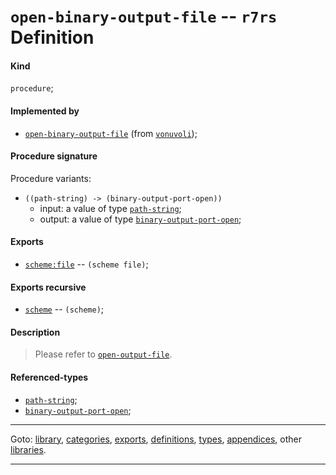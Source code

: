

<a id='definition__r7rs__open-binary-output-file'></a>

# `open-binary-output-file` -- `r7rs` Definition


<a id='definition__r7rs__open-binary-output-file__kind'></a>

#### Kind

`procedure`;


<a id='definition__r7rs__open-binary-output-file__implemented-by'></a>

#### Implemented by

 * [`open-binary-output-file`](../../vonuvoli/definitions/open-binary-output-file.md#definition__vonuvoli__open-binary-output-file) (from [`vonuvoli`](../../vonuvoli/_index.md#library__vonuvoli));


<a id='definition__r7rs__open-binary-output-file__procedure-signature'></a>

#### Procedure signature

Procedure variants:
 * `((path-string) -> (binary-output-port-open))`
   * input: a value of type [`path-string`](../../r7rs/types/path-string.md#type__r7rs__path-string);
   * output: a value of type [`binary-output-port-open`](../../r7rs/types/binary-output-port-open.md#type__r7rs__binary-output-port-open);


<a id='definition__r7rs__open-binary-output-file__exports'></a>

#### Exports

 * [`scheme:file`](../../r7rs/exports/scheme_3a_file.md#export__r7rs__scheme_3a_file) -- `(scheme file)`;


<a id='definition__r7rs__open-binary-output-file__exports-recursive'></a>

#### Exports recursive

 * [`scheme`](../../r7rs/exports/scheme.md#export__r7rs__scheme) -- `(scheme)`;


<a id='definition__r7rs__open-binary-output-file__description'></a>

#### Description

> Please refer to [`open-output-file`](../../r7rs/definitions/open-output-file.md#definition__r7rs__open-output-file).


<a id='definition__r7rs__open-binary-output-file__referenced-types'></a>

#### Referenced-types

 * [`path-string`](../../r7rs/types/path-string.md#type__r7rs__path-string);
 * [`binary-output-port-open`](../../r7rs/types/binary-output-port-open.md#type__r7rs__binary-output-port-open);

----

Goto: [library](../../r7rs/_index.md#library__r7rs), [categories](../../r7rs/categories/_index.md#toc__r7rs__categories), [exports](../../r7rs/exports/_index.md#toc__r7rs__exports), [definitions](../../r7rs/definitions/_index.md#toc__r7rs__definitions), [types](../../r7rs/types/_index.md#toc__r7rs__types), [appendices](../../r7rs/appendices/_index.md#toc__r7rs__appendices), other [libraries](../../_libraries.md#toc__libraries).

----

